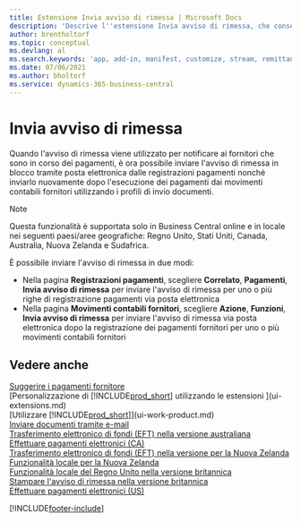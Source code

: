 ```yaml
---
title: Estensione Invia avviso di rimessa | Microsoft Docs
description: 'Descrive l''estensione Invia avviso di rimessa, che consente di inviare l''avviso di rimessa dai movimenti contabili fornitori e dalle voci di registrazione pagamenti tramite posta elettronica.'
author: brentholtorf
ms.topic: conceptual
ms.devlang: al
ms.search.keywords: 'app, add-in, manifest, customize, stream, remittance, advice'
ms.date: 07/06/2021
ms.author: bholtorf
ms.service: dynamics-365-business-central
---
```

# Invia avviso di rimessa

Quando l'avviso di rimessa viene utilizzato per notificare ai fornitori che sono in corso dei pagamenti, è ora possibile inviare l'avviso di rimessa in blocco tramite posta elettronica dalle registrazioni pagamenti nonché inviarlo nuovamente dopo l'esecuzione dei pagamenti dai movimenti contabili fornitori utilizzando i profili di invio documenti.

> [!NOTE]
> Questa funzionalità è supportata solo in Business Central online e in locale nei seguenti paesi/aree geografiche: Regno Unito, Stati Uniti, Canada, Australia, Nuova Zelanda e Sudafrica.  

È possibile inviare l'avviso di rimessa in due modi:

* Nella pagina **Registrazioni pagamenti**, scegliere **Correlato**, **Pagamenti**, **Invia avviso di rimessa** per inviare l'avviso di rimessa per uno o più righe di registrazione pagamenti via posta elettronica
* Nella pagina **Movimenti contabili fornitori**, scegliere **Azione**, **Funzioni**, **Invia avviso di rimessa** per inviare l'avviso di rimessa via posta elettronica dopo la registrazione dei pagamenti fornitori per uno o più movimenti contabili fornitori

## Vedere anche

[Suggerire i pagamenti fornitore](payables-how-suggest-vendor-payments.md)  
[Personalizzazione di [!INCLUDE[prod_short](includes/prod_short.md)] utilizzando le estensioni ](ui-extensions.md)  
[Utilizzare [!INCLUDE[prod_short](includes/prod_short.md)]](ui-work-product.md)  
[Inviare documenti tramite e-mail](ui-how-send-documents-email.md)  
[Trasferimento elettronico di fondi (EFT) nella versione australiana](localfunctionality/australia/electronic-funds-transfer-eft-.md)  
[Effettuare pagamenti elettronici (CA)](finance-make-payments-with-bank-data-conversion-service-or-sepa-credit-transfer.md#exporting-payments-to-a-bank-file)  
[Trasferimento elettronico di fondi (EFT) nella versione per la Nuova Zelanda](localfunctionality/newzealand/electronic-funds-transfer-eft-.md)  
[Funzionalità locale per la Nuova Zelanda](localfunctionality/newzealand/new-zealand-local-functionality.md)  
[Funzionalità locale del Regno Unito nella versione britannica](localfunctionality/unitedkingdom/united-kingdom-local-functionality.md)  
[Stampare l'avviso di rimessa nella versione britannica](localfunctionality/unitedkingdom/how-to-print-remittance-advice.md)  
[Effettuare pagamenti elettronici (US)](finance-make-payments-with-bank-data-conversion-service-or-sepa-credit-transfer.md#exporting-payments-to-a-bank-file)  
  

[!INCLUDE[footer-include](includes/footer-banner.md)]